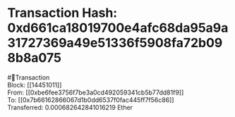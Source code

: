 
Transaction Hash: 0xd661ca18019700e4afc68da95a9a31727369a49e51336f5908fa72b098b8a075
====================================================================================
  
#💸Transaction  
Block: [[14451011]]  
From: [[0xbe6fee3756f7be3a0cd492059341cb5b77dd81f9]]  
To: [[0x7b66162866067d1b0dd6537f0fac445ff7f56c86]]  
Transferred: 0.000682642841016219 Ether